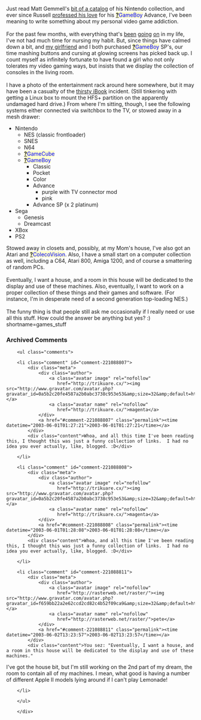 Just read Matt Gemmell's <a href="http://www.scotlandsoftware.com/blog/?entry=/games/games_stuff.html" target="_top">bit of a catalog</a>
of his Nintendo collection, and ever since Russell <a href="http://beattie.info/notebook/20021201.html#184646" target="_top">professed his love</a>
for his <span style='background : #FFFFCE;'><a href="http://www.decafbad.com/twiki/bin/edit/Main/GameBoy?topicparent=Main.FilterData"><b>?</b></a><font color="#0000FF">GameBoy</font></span> Advance, I've been meaning to write something about my personal video game addiction.
<br /><br />
For the past few months, with everything
that's <a href="http://www.decafbad.com/blog/misc/first_week_off.phtml" target="_top">been</a>
<a href="http://www.decafbad.com/blog/misc/still_breathing.phtml" target="_top">going</a> <a href="http://www.decafbad.com/blog/misc/thirsty_ibook.phtml" target="_top">on</a>
in my life,
I've not had much time for nursing my habit.  But, since things have calmed
down a bit, and <a href="http://www.livejournal.com/~missadroit" target="_top">my girlfriend</a> and I
both purchased <span style='background : #FFFFCE;'><a href="http://www.decafbad.com/twiki/bin/edit/Main/GameBoy?topicparent=Main.FilterData"><b>?</b></a><font color="#0000FF">GameBoy</font></span> SP's, our time mashing buttons and cursing at glowing
screens has picked back up.  I count myself as infinitely fortunate to have
found a girl who not only tolerates my video gaming ways, but insists that
we display the collection of consoles in the living room.
<br /><br />
I have a photo of the entertainment rack around here somewhere, but it
may have been a casualty of the <a href="http://www.decafbad.com/blog/misc/thirsty_ibook.phtml" target="_top">thirsty iBook</a>
incident.  (Still tinkering with getting a Linux box to mount the HFS+
partition on the apparently undamaged hard drive.)  From where I'm sitting,
though, I see the following systems either connected via switchbox to
the TV, or stowed away in a mesh drawer:
<ul>
<li> Nintendo
<ul>
<li> NES (classic frontloader)
</li>
<li> SNES
</li>
<li> N64
</li>
<li> <span style='background : #FFFFCE;'><a href="http://www.decafbad.com/twiki/bin/edit/Main/GameCube?topicparent=Main.FilterData"><b>?</b></a><font color="#0000FF">GameCube</font></span>
</li>
<li> <span style='background : #FFFFCE;'><a href="http://www.decafbad.com/twiki/bin/edit/Main/GameBoy?topicparent=Main.FilterData"><b>?</b></a><font color="#0000FF">GameBoy</font></span>
<ul>
<li> Classic
</li>
<li> Pocket
</li>
<li> Color
</li>
<li> Advance 
<ul>
<li> purple with TV connector mod
</li>
<li> pink 
</li>
</ul>
</li>
<li> Advance SP (x 2 platinum)
</li>
</ul>
</li>
</ul>
</li>
<li> Sega
<ul>
<li> Genesis
</li>
<li> Dreamcast
</li>
</ul>
</li>
<li> XBox
</li>
<li> PS2
</li>
</ul>
Stowed away in closets and, possibly, at my Mom's house, I've also
got an Atari and <span style='background : #FFFFCE;'><a href="http://www.decafbad.com/twiki/bin/edit/Main/ColecoVision?topicparent=Main.FilterData"><b>?</b></a><font color="#0000FF">ColecoVision</font></span>.  Also, I have a small start on a
computer collection as well, including a C64, Atari 800, Amiga 1200,
and of course a smattering of random PCs.
<br /><br />
Eventually, I want a house, and a room in this house will be dedicated
to the display and use of these machines.  Also, eventually, I want
to work on a proper collection of these things and their games and
software.  (For instance, I'm in desperate need of a second generation
top-loading NES.)
<br /><br />
The funny thing is that people still ask me occasionally if I really
need or use all this stuff.  How could the answer be anything but yes? :)
<!--more-->
shortname=games_stuff

<div id="comments" class="comments archived-comments">
            <h3>Archived Comments</h3>
            
        <ul class="comments">
            
        <li class="comment" id="comment-221088807">
            <div class="meta">
                <div class="author">
                    <a class="avatar image" rel="nofollow" 
                       href="http://trikuare.cx/"><img src="http://www.gravatar.com/avatar.php?gravatar_id=0a5b2c20fe4587a2b0abc3738c953e53&amp;size=32&amp;default=http://mediacdn.disqus.com/1320279820/images/noavatar32.png"/></a>
                    <a class="avatar name" rel="nofollow" 
                       href="http://trikuare.cx/">magenta</a>
                </div>
                <a href="#comment-221088807" class="permalink"><time datetime="2003-06-01T01:27:21">2003-06-01T01:27:21</time></a>
            </div>
            <div class="content">Whoa, and all this time I've been reading this, I thought this was just a funny collection of links.  I had no idea you ever actually, like, blogged. :D</div>
            
        </li>
    
        <li class="comment" id="comment-221088808">
            <div class="meta">
                <div class="author">
                    <a class="avatar image" rel="nofollow" 
                       href="http://trikuare.cx/"><img src="http://www.gravatar.com/avatar.php?gravatar_id=0a5b2c20fe4587a2b0abc3738c953e53&amp;size=32&amp;default=http://mediacdn.disqus.com/1320279820/images/noavatar32.png"/></a>
                    <a class="avatar name" rel="nofollow" 
                       href="http://trikuare.cx/">magenta</a>
                </div>
                <a href="#comment-221088808" class="permalink"><time datetime="2003-06-01T01:28:08">2003-06-01T01:28:08</time></a>
            </div>
            <div class="content">Whoa, and all this time I've been reading this, I thought this was just a funny collection of links.  I had no idea you ever actually, like, blogged. :D</div>
            
        </li>
    
        <li class="comment" id="comment-221088811">
            <div class="meta">
                <div class="author">
                    <a class="avatar image" rel="nofollow" 
                       href="http://rasterweb.net/raster/"><img src="http://www.gravatar.com/avatar.php?gravatar_id=f659bb22a2e62ccd2cd82c4b52f09ca9&amp;size=32&amp;default=http://mediacdn.disqus.com/1320279820/images/noavatar32.png"/></a>
                    <a class="avatar name" rel="nofollow" 
                       href="http://rasterweb.net/raster/">pete</a>
                </div>
                <a href="#comment-221088811" class="permalink"><time datetime="2003-06-02T13:23:57">2003-06-02T13:23:57</time></a>
            </div>
            <div class="content">You sez: "Eventually, I want a house, and a room in this house will be dedicated to the display and use of these machines."

I've got the house bit, but I'm still working on the 2nd part of my dream, the room to contain all of my machines. I mean, what good is having a number of different Apple II models lying around if I can't play Lemonade!</div>
            
        </li>
    
        </ul>
    
        </div>
    